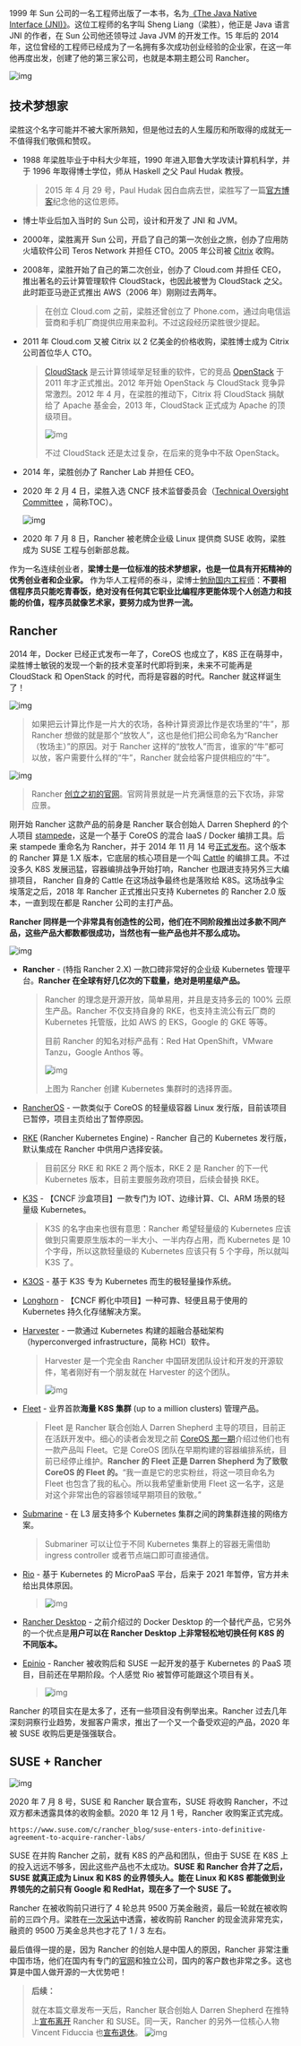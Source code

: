 
1999 年 Sun 公司的一名工程师出版了一本书，名为[《The Java Native Interface (JNI)》](https://book.douban.com/subject/3162962/)。这位工程师的名字叫 Sheng Liang（梁胜），他正是 Java 语言 JNI 的作者，在 Sun 公司他还领导过 Java JVM 的开发工作。15 年后的 2014 年，这位曾经的工程师已经成为了一名拥有多次成功创业经验的企业家，在这一年他再度出发，创建了他的第三家公司，也就是本期主题公司 Rancher。

![img](/static/s1/7/jni.png)

## 技术梦想家

梁胜这个名字可能并不被大家所熟知，但是他过去的人生履历和所取得的成就无一不值得我们敬佩和赞叹。

- 1988 年梁胜毕业于中科大少年班，1990 年进入耶鲁大学攻读计算机科学，并于 1996 年取得博士学位，师从 Haskell 之父 Paul Hudak 教授。

  > 2015 年 4 月 29 号，Paul Hudak 因白血病去世，梁胜写了一篇[官方博客](https://web.archive.org/web/20150911121712/http://rancher.com/remembering-paul-hudak/)纪念他的这位恩师。

- 博士毕业后加入当时的 Sun 公司，设计和开发了 JNI 和 JVM。
- 2000年，梁胜离开 Sun 公司，开启了自己的第一次创业之旅，创办了应用防火墙软件公司 Teros Network 并担任 CTO。2005 年公司被 [Citrix](http://citrix.com) 收购。
- 2008年，梁胜开始了自己的第二次创业，创办了 Cloud.com 并担任 CEO，推出著名的云计算管理软件 CloudStack，也因此被誉为 CloudStack 之父。此时距亚马逊正式推出 AWS（2006 年）刚刚过去两年。

  > 在创立 Cloud.com 之前，梁胜还曾创立了 Phone.com，通过向电信运营商和手机厂商提供应用来盈利。不过这段经历梁胜很少提起。

- 2011 年 Cloud.com 又被 Citrix 以 2 亿美金的价格收购，梁胜博士成为 Citrix 公司首位华人 CTO。

  > [CloudStack](https://cloudstack.apache.org/) 是云计算领域举足轻重的软件，它的竞品 [OpenStack](http://openstack.org) 于 2011 年才正式推出。2012 年开始 OpenStack 与 CloudStack 竞争异常激烈。2012 年 4 月，在梁胜的推动下，Citrix 将 CloudStack 捐献给了 Apache 基金会，2013 年，CloudStack 正式成为 Apache 的顶级项目。
  >
  > ![img](/static/s1/7/cloudstack.png)
  >
  > 不过 CloudStack 还是太过复杂，在后来的竞争中不敌 OpenStack。

- 2014 年，梁胜创办了 Rancher Lab 并担任 CEO。
- 2020 年 2 月 4 日，梁胜入选 CNCF 技术监督委员会（[Technical Oversight Committee](https://www.cncf.io/people/technical-oversight-committee/) ，简称TOC）。

  ![img](/static/s1/7/cncf-toc.png)

- 2020 年 7 月 8 日，Rancher 被老牌企业级 Linux 提供商 SUSE 收购，梁胜成为 SUSE 工程与创新部总裁。

作为一名连续创业者，**梁博士是一位标准的技术梦想家，也是一位具有开拓精神的优秀创业者和企业家。** 作为华人工程师的泰斗，梁博士[勉励国内工程师](https://mp.weixin.qq.com/s/3hXMvQa7IO3zS-7JfxRhiQ)：**不要相信程序员只能吃青春饭，绝对没有任何其它职业比编程序更能体现个人创造力和技能的价值，程序员就像艺术家，要努力成为世界一流。**

## Rancher

2014 年，Docker 已经正式发布一年了，CoreOS 也成立了，K8S 正在萌芽中，梁胜博士敏锐的发现一个新的技术变革时代即将到来，未来不可能再是 CloudStack 和 OpenStack 的时代，而将是容器的时代。Rancher 就这样诞生了！

![img](/static/s1/7/liangsheng.png)

> 如果把云计算比作是一片大的农场，各种计算资源比作是农场里的“牛”，那 Rancher 想做的就是那个“放牧人”，这也是他们把公司命名为“Rancher（牧场主）”的原因。对于 Rancher 这样的“放牧人”而言，谁家的“牛”都可以放，客户需要什么样的“牛”，Rancher 就会给客户提供相应的“牛”。

![img](/static/s1/7/rancher.png)

> Rancher [创立之初的官网](https://web.archive.org/web/20141201085105/http://www.rancher.com/)。官网背景就是一片充满惬意的云下农场，非常应景。

刚开始 Rancher 这款产品的前身是 Rancher 联合创始人 Darren Shepherd 的个人项目 [stampede](https://github.com/cattleio/stampede)，这是一个基于 CoreOS 的混合 IaaS / Docker 编排工具。后来 stampede 重命名为 Rancher，并于 2014 年 11 月 14 号[正式发布](https://web.archive.org/web/20150911135907/http://rancher.com/announcing-rancher-io-portable-infrastructure-services-for-docker/)。这个版本的 Rancher 算是 1.X 版本，它底层的核心项目是一个叫 [Cattle](https://github.com/rancher/cattle) 的编排工具。不过没多久 K8S 发展迅猛，容器编排战争开始打响，Rancher 也跟进支持另外三大编排项目， Rancher 自身的 Cattle 在这场战争最终也是落败给 K8S。这场战争尘埃落定之后，2018 年 Rancher 正式推出只支持 Kubernetes 的 Rancher 2.0 版本，一直到现在都是 Rancher 公司的主打产品。

**Rancher 同样是一个非常具有创造性的公司，他们在不同阶段推出过多款不同产品，这些产品大都数都很成功，当然也有一些产品也并不那么成功。**

![img](/static/s1/7/timeline.png)

- **Rancher** - (特指 Rancher 2.X) 一款口碑非常好的企业级 Kubernetes 管理平台。**Rancher 在全球有好几亿次的下载量，绝对是明星级产品。**

  > Rancher 的理念是开源开放，简单易用，并且是支持多云的 100% 云原生产品。Rancher 不仅支持自身的 RKE，也支持主流公有云厂商的 Kubernetes 托管版，比如 AWS 的 EKS，Google 的 GKE 等等。
  >
  > 目前 Rancher 的知名对标产品有：Red Hat OpenShift，VMware Tanzu，Google Anthos 等。
  >
  > ![img](/static/s1/7/rancer-ui.png)
  >
  > 上图为 Rancher 创建 Kubernetes 集群时的选择界面。

- [RancherOS](https://github.com/rancher/os) - 一款类似于 CoreOS 的轻量级容器 Linux 发行版，目前该项目已暂停，项目主页给出了暂停原因。
- [RKE](https://rancher.com/products/rke) (Rancher Kubernetes Engine) - Rancher 自己的 Kubernetes 发行版，默认集成在 Rancher 中供用户选择安装。

  > 目前区分 RKE 和 RKE 2 两个版本，RKE 2 是 Rancher 的下一代 Kubernetes 版本，目前主要服务政府项目，后续会替换 RKE。

- [K3S](https://k3s.io/) - 【CNCF 沙盒项目】一款专门为 IOT、边缘计算、CI、ARM 场景的轻量级 Kubernetes。

  > K3S 的名字由来也很有意思：Rancher 希望轻量级的 Kubernetes 应该做到只需要原生版本的一半大小、一半内存占用，而 Kubernetes 是 10 个字母，所以这款轻量级的 Kubernetes 应该只有 5 个字母，所以就叫 K3S 了。

- [K3OS](https://k3os.io/) - 基于 K3S 专为 Kubernetes 而生的极轻量操作系统。
- [Longhorn](https://longhorn.io/) - 【CNCF 孵化中项目】一种可靠、轻便且易于使用的 Kubernetes 持久化存储解决方案。
- [Harvester](https://harvesterhci.io/) - 一款通过 Kubernetes 构建的超融合基础架构（hyperconverged infrastructure，简称 HCI）软件。

  > Harvester 是一个完全由 Rancher 中国研发团队设计和开发的开源软件，笔者刚好有一个朋友就在 Harvester 的这个团队。
  >
  > ![img](/static/s1/7/tg-harvester.png)

- [Fleet](https://github.com/rancher/fleet) - 业界首款**海量 K8S 集群** (up to a million clusters) 管理产品。

  > Fleet 是 Rancher 联合创始人 Darren Shepherd 主导的项目，目前正在活跃开发中。细心的读者会发现之前 [CoreOS 那一期](/i/coreos)介绍过他们也有一款产品叫 Fleet。它是 CoreOS 团队在早期构建的容器编排系统，目前已经停止维护。**Rancher 的 Fleet 正是 Darren Shepherd 为了致敬 CoreOS 的 Fleet 的。**“我一直是它的忠实粉丝，将这一项目命名为 Fleet 也包含了我的私心。所以我希望重新使用 Fleet 这一名字，这是对这个非常出色的容器领域早期项目的致敬。”

- [Submarine](https://submariner.io/) - 在 L3 层支持多个 Kubernetes 集群之间的跨集群连接的网络方案。

  > Submariner 可以让位于不同 Kubernetes 集群上的容器无需借助 ingress controller 或者节点端口即可直接通信。

- [Rio](https://github.com/rancher/rio) - 基于 Kubernetes 的 MicroPaaS 平台，后来于 2021 年暂停，官方并未给出具体原因。

  > ![img](/static/s1/7/tg-rio.png)

- [Rancher Desktop](https://rancherdesktop.io/) - 之前介绍过的 Docker Desktop 的一个替代产品，它另外的一个优点是**用户可以在 Rancher Desktop 上非常轻松地切换任何 K8S 的不同版本。**
- [Epinio](https://epinio.io/) - Rancher 被收购后和 SUSE 一起开发的基于 Kubernetes 的 PaaS 项目，目前还在早期阶段。个人感觉 Rio 被暂停可能跟这个项目有关。

  > ![img](/static/s1/7/tg-epinio.png)

Rancher 的项目实在是太多了，还有一些项目没有例举出来。Rancher 过去几年深刻洞察行业趋势，发掘客户需求，推出了一个又一个备受欢迎的产品，2020 年被 SUSE 收购后更是强强联合。

## SUSE + Rancher

![img](/static/s1/7/suse-rancher.png)

2020 年 7 月 8 号，SUSE 和 Rancher 联合宣布，SUSE 将收购 Rancher，不过双方都未透露具体的收购金额。2020 年 12 月 1 号，Rancher 收购案正式完成。

```urlpreview
https://www.suse.com/c/rancher_blog/suse-enters-into-definitive-agreement-to-acquire-rancher-labs/
```

SUSE 在并购 Rancher 之前，就有 K8S 的产品和团队，但由于 SUSE 在 K8S 上的投入远远不够多，因此这些产品也不太成功。**SUSE 和 Rancher 合并了之后，SUSE 就真正成为 Linux 和 K8S 的业界领头人。能在 Linux 和 K8S 都能做到业界领先的之前只有 Google 和 RedHat，现在多了一个 SUSE 了。**

Rancher 在被收购前只进行了 4 轮总共 9500 万美金融资，最后一轮就在被收购前的三四个月。梁胜在[一次采访](https://www.youtube.com/watch?v=_7ntKvUvsFc)中透露，被收购前 Rancher 的现金流非常充实，融资的 9500 万美金总共也才花了 1 / 3 左右。

最后值得一提的是，因为 Rancher 的创始人是中国人的原因，Rancher 非常注重中国市场，他们在国内有专门的[官网](https://www.rancher.cn/)和独立公司，国内的客户数也非常之多。这也算是中国人做开源的一大优势吧！

> **后续：**
>
> 就在本篇文章发布一天后，Rancher 联合创始人 Darren Shepherd 在推特上[宣布离开](https://twitter.com/ibuildthecloud/status/1492175776057217026) Rancher 和 SUSE。同一天，Rancher 的另外一位核心人物 Vincent Fiduccia 也[宣布退休](https://twitter.com/vincentfiduccia/status/1491851410937303042)。
> ![img](/static/s1/7/twitter-shepherd.png)